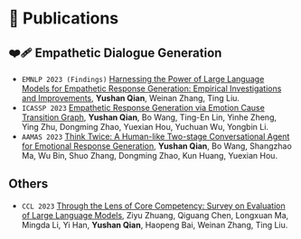 

# 📝 Publications

## ❤️‍🩹 Empathetic Dialogue Generation
- ``EMNLP 2023 (Findings)`` [Harnessing the Power of Large Language Models for Empathetic Response Generation: Empirical Investigations and Improvements](https://arxiv.org/abs/2310.05140), **Yushan Qian**, Weinan Zhang, Ting Liu.
- ``ICASSP 2023`` [Empathetic Response Generation via Emotion Cause Transition Graph](https://ieeexplore.ieee.org/abstract/document/10095652), **Yushan Qian**, Bo Wang, Ting-En Lin, Yinhe Zheng, Ying Zhu, Dongming Zhao, Yuexian Hou, Yuchuan Wu, Yongbin Li.
- ``AAMAS 2023`` [Think Twice: A Human-like Two-stage Conversational Agent for Emotional Response Generation](https://dl.acm.org/doi/abs/10.5555/3545946.3598705), **Yushan Qian**, Bo Wang, Shangzhao Ma, Wu Bin, Shuo Zhang, Dongming Zhao, Kun Huang, Yuexian Hou.


## Others
- ``CCL 2023`` [Through the Lens of Core Competency: Survey on Evaluation of Large Language Models](https://aclanthology.org/2023.ccl-2.pdf#page=93), Ziyu Zhuang, Qiguang Chen, Longxuan Ma, Mingda Li, Yi Han, **Yushan Qian**, Haopeng Bai, Weinan Zhang, Ting Liu.
